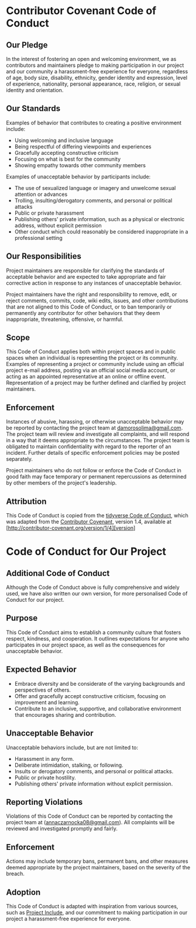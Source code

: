 # Contributor Covenant Code of Conduct

## Our Pledge

In the interest of fostering an open and welcoming environment, we as contributors and maintainers pledge to making participation in our project and our community a harassment-free experience for everyone, regardless of age, body size, disability, ethnicity, gender identity and expression, level of experience, nationality, personal appearance, race, religion, or sexual identity and orientation.

## Our Standards

Examples of behavior that contributes to creating a positive environment include:

* Using welcoming and inclusive language
* Being respectful of differing viewpoints and experiences
* Gracefully accepting constructive criticism
* Focusing on what is best for the community
* Showing empathy towards other community members

Examples of unacceptable behavior by participants include:

* The use of sexualized language or imagery and unwelcome sexual attention or advances
* Trolling, insulting/derogatory comments, and personal or political attacks
* Public or private harassment
* Publishing others' private information, such as a physical or electronic address, without explicit permission
* Other conduct which could reasonably be considered inappropriate in a professional setting

## Our Responsibilities

Project maintainers are responsible for clarifying the standards of acceptable behavior and are expected to take appropriate and fair corrective action in response to any instances of unacceptable behavior.

Project maintainers have the right and responsibility to remove, edit, or reject comments, commits, code, wiki edits, issues, and other contributions that are not aligned to this Code of Conduct, or to ban temporarily or permanently any contributor for other behaviors that they deem inappropriate, threatening, offensive, or harmful.

## Scope

This Code of Conduct applies both within project spaces and in public spaces when an individual is representing the project or its community. Examples of representing a project or community include using an official project e-mail address, posting via an official social media account, or acting as an appointed representative at an online or offline event. Representation of a project may be further defined and clarified by project maintainers.

## Enforcement

Instances of abusive, harassing, or otherwise unacceptable behavior may be reported by contacting the project team at damorosolima@gmail.com. The project team will review and investigate all complaints, and will respond in a way that it deems appropriate to the circumstances. The project team is obligated to maintain confidentiality with regard to the reporter of an incident. Further details of specific enforcement policies may be posted separately.

Project maintainers who do not follow or enforce the Code of Conduct in good faith may face temporary or permanent repercussions as determined by other members of the project's leadership.

## Attribution

This Code of Conduct is copied from the [tidyverse Code of Conduct](https://github.com/tidyverse/tidyverse.org/blob/master/CODE_OF_CONDUCT.md), which was adapted from the [Contributor Covenant][homepage], version 1.4, available at [http://contributor-covenant.org/version/1/4][version]

[homepage]: http://contributor-covenant.org
[version]: http://contributor-covenant.org/version/1/4/


# Code of Conduct for Our Project

## Additional Code of Conduct
Although the Code of Conduct above is fully comprehensive and widely used, we have also written our own version, for more personalised Code of Conduct for our project. 

## Purpose

This Code of Conduct aims to establish a community culture that fosters respect, kindness, and cooperation. It outlines expectations for anyone who participates in our project space, as well as the consequences for unacceptable behavior.

## Expected Behavior

- Embrace diversity and be considerate of the varying backgrounds and perspectives of others.
- Offer and gracefully accept constructive criticism, focusing on improvement and learning.
- Contribute to an inclusive, supportive, and collaborative environment that encourages sharing and contribution.

## Unacceptable Behavior

Unacceptable behaviors include, but are not limited to:
- Harassment in any form.
- Deliberate intimidation, stalking, or following.
- Insults or derogatory comments, and personal or political attacks.
- Public or private hostility.
- Publishing others' private information without explicit permission.

## Reporting Violations

Violations of this Code of Conduct can be reported by contacting the project team at (annaczarnocka08@gmail.com). All complaints will be reviewed and investigated promptly and fairly.

## Enforcement

Actions may include temporary bans, permanent bans, and other measures deemed appropriate by the project maintainers, based on the severity of the breach.

## Adoption

This Code of Conduct is adapted with inspiration from various sources, such as [Project Include](https://projectinclude.org/writing_cocs), and our commitment to making participation in our project a harassment-free experience for everyone.
